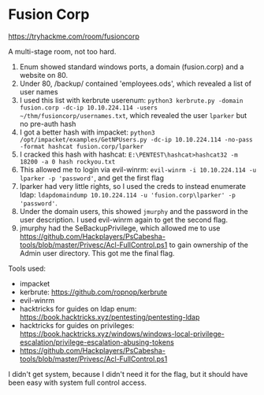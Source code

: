 # Fusion Corp

https://tryhackme.com/room/fusioncorp

A multi-stage room, not too hard.

1. Enum showed standard windows ports, a domain (fusion.corp) and a website on 80.
2. Under 80, /backup/ contained 'employees.ods', which revealed a list of user names
3. I used this list with kerbrute userenum: `python3 kerbrute.py -domain fusion.corp -dc-ip 10.10.224.114 -users ~/thm/fusioncorp/usernames.txt`, which revealed the user `lparker` but no pre-auth hash
4. I got a better hash with impacket: `python3 /opt/impacket/examples/GetNPUsers.py -dc-ip 10.10.224.114 -no-pass -format hashcat fusion.corp/lparker`
5. I cracked this hash with hashcat: `E:\PENTEST\hashcat>hashcat32 -m 18200 -a 0 hash rockyou.txt`
6. This allowed me to login via evil-winrm: `evil-winrm -i 10.10.224.114 -u lparker -p 'password'`, and get the first flag
7. lparker had very little rights, so I used the creds to instead enumerate ldap: `ldapdomaindump 10.10.224.114 -u 'fusion.corp\lparker' -p 'password'`.
8. Under the domain users, this showed `jmurphy` and the password in the user description. I used evil-winrm again to get the second flag.
9. jmurphy had the SeBackupPrivilege, which allowed me to use https://github.com/Hackplayers/PsCabesha-tools/blob/master/Privesc/Acl-FullControl.ps1 to gain ownership of the Admin user directory. This got me the final flag.

Tools used:

- impacket
- kerbrute: https://github.com/ropnop/kerbrute
- evil-winrm
- hacktricks for guides on ldap enum: https://book.hacktricks.xyz/pentesting/pentesting-ldap
- hacktricks for guides on privileges: https://book.hacktricks.xyz/windows/windows-local-privilege-escalation/privilege-escalation-abusing-tokens
- https://github.com/Hackplayers/PsCabesha-tools/blob/master/Privesc/Acl-FullControl.ps1

I didn't get system, because I didn't need it for the flag, but it should have been easy with system full control access.
